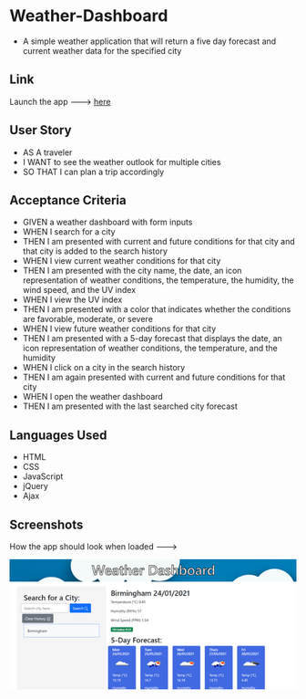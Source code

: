 # Weather-Dashboard
- A simple weather application that will return a five day forecast and current weather data for the specified city

## Link
Launch the app ---> [here](https://robbie-bridgwater.github.io/Homework_week7/)

## User Story

- AS A traveler
- I WANT to see the weather outlook for multiple cities
- SO THAT I can plan a trip accordingly


## Acceptance Criteria
- GIVEN a weather dashboard with form inputs
- WHEN I search for a city
- THEN I am presented with current and future conditions for that city and that city is added to the search history
- WHEN I view current weather conditions for that city
- THEN I am presented with the city name, the date, an icon representation of weather conditions, the temperature, the humidity, the wind speed, and the UV index
- WHEN I view the UV index
- THEN I am presented with a color that indicates whether the conditions are favorable, moderate, or severe
- WHEN I view future weather conditions for that city
- THEN I am presented with a 5-day forecast that displays the date, an icon representation of weather conditions, the temperature, and the humidity
- WHEN I click on a city in the search history
- THEN I am again presented with current and future conditions for that city
- WHEN I open the weather dashboard
- THEN I am presented with the last searched city forecast


## Languages Used
- HTML 
- CSS 
- JavaScript 
- jQuery
- Ajax

## Screenshots
How the app should look when loaded --->

![image](assets/images/screenshot.png)